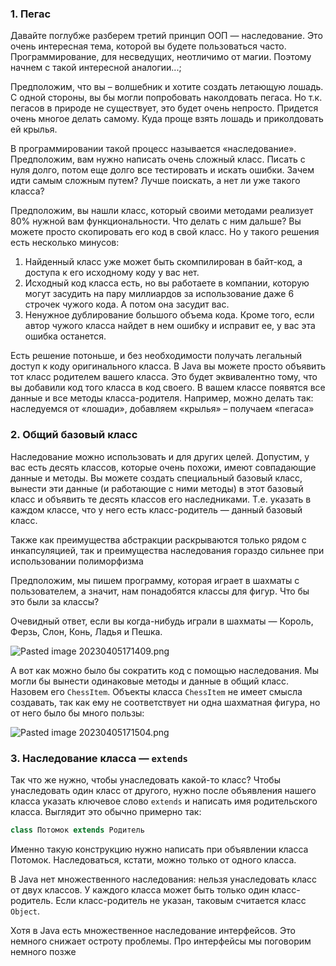 ### 1. Пегас 

Давайте поглубже разберем третий принцип ООП — наследование. Это очень интересная тема, которой вы будете пользоваться часто. Программирование, для несведущих, неотличимо от магии. Поэтому начнем с такой интересной аналогии...;

Предположим, что вы – волшебник и хотите создать летающую лошадь. С одной стороны, вы бы могли попробовать наколдовать пегаса. Но т.к. пегасов в природе не существует, это будет очень непросто. Придется очень многое делать самому. Куда проще взять лошадь и приколдовать ей крылья.

В программировании такой процесс называется «наследование». Предположим, вам нужно написать очень сложный класс. Писать с нуля долго, потом еще долго все тестировать и искать ошибки. Зачем идти самым сложным путем? Лучше поискать, а нет ли уже такого класса?

Предположим, вы нашли класс, который своими методами реализует 80% нужной вам функциональности. Что делать с ним дальше? Вы можете просто скопировать его код в свой класс. Но у такого решения есть несколько минусов:

1.  Найденный класс уже может быть скомпилирован в байт-код, а доступа к его исходному коду у вас нет.
2.  Исходный код класса есть, но вы работаете в компании, которую могут засудить на пару миллиардов за использование даже 6 строчек чужого кода. А потом она засудит вас.
3.  Ненужное дублирование большого объема кода. Кроме того, если автор чужого класса найдет в нем ошибку и исправит ее, у вас эта ошибка останется.

Есть решение потоньше, и без необходимости получать легальный доступ к коду оригинального класса. В Java вы можете просто объявить тот класс родителем вашего класса. Это будет эквивалентно тому, что вы добавили код того класса в код своего. В вашем классе появятся все данные и все методы класса-родителя. Например, можно делать так: наследуемся от «лошади», добавляем «крылья» – получаем «пегаса»

### 2. Общий базовый класс 

Наследование можно использовать и для других целей. Допустим, у вас есть десять классов, которые очень похожи, имеют совпадающие данные и методы. Вы можете создать специальный базовый класс, вынести эти данные (и работающие с ними методы) в этот базовый класс и объявить те десять классов его наследниками. Т.е. указать в каждом классе, что у него есть класс-родитель — данный базовый класс.


Также как преимущества абстракции раскрываются только рядом с инкапсуляцией, так и преимущества наследования гораздо сильнее при использовании полиморфизма

Предположим, мы пишем программу, которая играет в шахматы с пользователем, а значит, нам понадобятся классы для фигур. Что бы это были за классы?

Очевидный ответ, если вы когда-нибудь играли в шахматы — Король, Ферзь, Слон, Конь, Ладья и Пешка.

![Pasted image 20230405171409.png](..%2F..%2F..%2F..%2FAppData%2FLocal%2FTemp%2FPasted%20image%2020230405171409.png)

А вот как можно было бы сократить код с помощью наследования. Мы могли бы вынести одинаковые методы и данные в общий класс. Назовем его `ChessItem`. Объекты класса `ChessItem` не имеет смысла создавать, так как ему не соответствует ни одна шахматная фигура, но от него было бы много пользы:

![Pasted image 20230405171504.png](..%2F..%2F..%2F..%2FAppData%2FLocal%2FTemp%2FPasted%20image%2020230405171504.png)

### 3. Наследование класса — `extends`

Так что же нужно, чтобы унаследовать какой-то класс? Чтобы унаследовать один класс от другого, нужно после объявления нашего класса указать ключевое слово `extends` и написать имя родительского класса. Выглядит это обычно примерно так:

```java
class Потомок extends Родитель
```

Именно такую конструкцию нужно написать при объявлении класса Потомок. Наследоваться, кстати, можно только от одного класса.

В Java нет множественного наследования: нельзя унаследовать класс от двух классов. У каждого класса может быть только один класс-родитель. Если класс-родитель не указан, таковым считается класс `Object`.

Хотя в Java есть множественное наследование интерфейсов. Это немного снижает остроту проблемы. Про интерфейсы мы поговорим немного позже